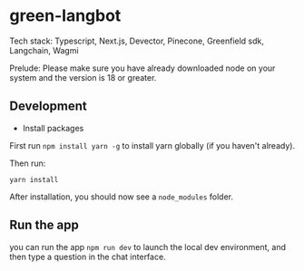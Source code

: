 # green-langbot


Tech stack: Typescript, Next.js, Devector, Pinecone, Greenfield sdk, Langchain, Wagmi

Prelude: Please make sure you have already downloaded node on your system and the version is 18 or greater.

## Development

- Install packages

First run `npm install yarn -g` to install yarn globally (if you haven't already).

Then run:

```
yarn install
```

After installation, you should now see a `node_modules` folder.

## Run the app

you can run the app `npm run dev` to launch the local dev environment, and then type a question in the chat interface.

